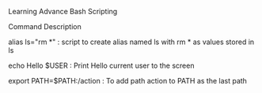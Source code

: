 Learning Advance Bash Scripting

Command                Description

alias ls="rm *"  : script to create alias named ls with rm * as values stored in ls

echo Hello $USER  : Print Hello current user to the screen

export PATH=$PATH:/action  : To add path action to PATH as the last path
